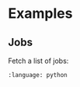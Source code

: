 # Examples

## Jobs

Fetch a list of jobs:

```{literalinclude} ../examples/list_jobs.py
:language: python
```